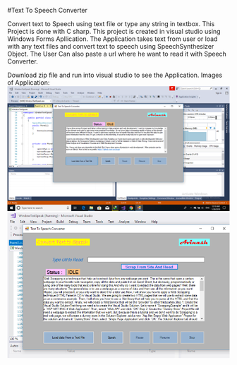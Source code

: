 #Text To Speech Converter

Convert text to Speech using text file or type any string in textbox. This Project is done with C sharp. This project is created in visual
studio using Windows Forms Apllication. The Application takes text from user or load with any text files and convert text to speech using SpeechSynthesizer Object. The User Can also paste a url where he want to read it
with Speech Converter.

Download zip file and run into visual studio to see the Application.
Images of Application:
![One](https://github.com/avi-jkiapt/textToSpeechConverter/blob/master/one.png)
![Version Two](https://github.com/avi-jkiapt/textToSpeechConverter/blob/master/four.png)
